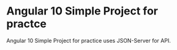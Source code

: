 # Angular 10 Simple Project for practce
Angular 10 Simple Project for practice uses JSON-Server for API.
